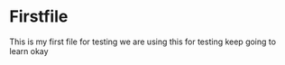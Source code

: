# Firstfile
This is my first file for testing 
we are using this for testing 
keep going to learn
okay